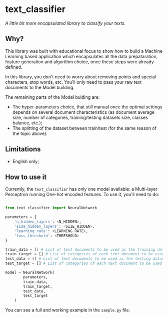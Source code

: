 # text_classifier
*A little bit more encapsulated library to classify your texts.*

## Why?

This library was built with educational focus to show how to build a Machine Learning based application which encapsulates all the data prepataration, feature generation and algorithm choice, once these steps were already defined.

In this library, you don't need to worry about removing points and special characters, stop words, etc. You'll only need to pass your raw text documents to the Model building. 

The remaining parts of the Model bulding are:

- The hyper-parameters choice, that still manual once the optimal settings depends on several document characteristics (as document average size, number of categories, training/testing datasets size, classes balance, etc.);
- The splitting of the dataset between train/test (for the same reason of the topic above).

## Limitations

- English only;

## How to use it

Currently, the `text_classifier` has only one model available: a Multi-layer Perceptron running One-hot encoded features. To use it, you'll need to do:

```Python

from text_classifier import NeuralNetwork

parameters = {
    'n_hidden_layers': <N_HIDDEN>,
    'size_hidden_layers': <SIZE_HIDDEN>,
    'learning_rate': <LEARNING_RATE>,
    'loss_threshold': <THRESHOLD>
}

train_data = [] # List of text documents to be used as the training dataset
train_target = [] # List of categories of each text document to be used as the training target
test_data = [] # List of text documents to be used as the testing dataset
test_target = [] # List of categories of each text document to be used as the testing target

model = NeuralNetwork(
        parameters,
        train_data,
        train_target,
        test_data,
        test_target
    )
```

You can see a full and working example in the `sample.py` file.
